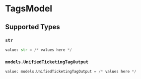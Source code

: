 # TagsModel


## Supported Types

### `str`

```python
value: str = /* values here */
```

### `models.UnifiedTicketingTagOutput`

```python
value: models.UnifiedTicketingTagOutput = /* values here */
```

